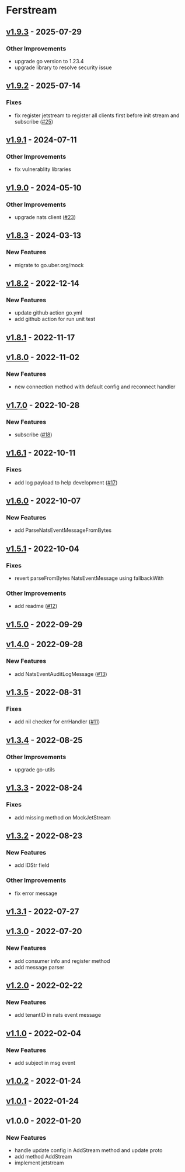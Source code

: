 # Ferstream


<a name="v1.9.3"></a>
## [v1.9.3] - 2025-07-29
### Other Improvements
- upgrade go version to 1.23.4
- upgrade library to resolve security issue


<a name="v1.9.2"></a>
## [v1.9.2] - 2025-07-14
### Fixes
- fix register jetstream to register all clients first before init stream and subscribe ([#25](https://github.com/kumparan/ferstream/issues/25))


<a name="v1.9.1"></a>
## [v1.9.1] - 2024-07-11
### Other Improvements
- fix vulnerablity libraries


<a name="v1.9.0"></a>
## [v1.9.0] - 2024-05-10
### Other Improvements
- upgrade nats client ([#23](https://github.com/kumparan/ferstream/issues/23))


<a name="v1.8.3"></a>
## [v1.8.3] - 2024-03-13
### New Features
- migrate to go.uber.org/mock


<a name="v1.8.2"></a>
## [v1.8.2] - 2022-12-14
### New Features
- update github action go.yml
- add github action for run unit test


<a name="v1.8.1"></a>
## [v1.8.1] - 2022-11-17

<a name="v1.8.0"></a>
## [v1.8.0] - 2022-11-02
### New Features
- new connection method with default config and reconnect handler


<a name="v1.7.0"></a>
## [v1.7.0] - 2022-10-28
### New Features
- subscribe ([#18](https://github.com/kumparan/ferstream/issues/18))


<a name="v1.6.1"></a>
## [v1.6.1] - 2022-10-11
### Fixes
- add log payload to help development ([#17](https://github.com/kumparan/ferstream/issues/17))


<a name="v1.6.0"></a>
## [v1.6.0] - 2022-10-07
### New Features
- add ParseNatsEventMessageFromBytes


<a name="v1.5.1"></a>
## [v1.5.1] - 2022-10-04
### Fixes
- revert parseFromBytes NatsEventMessage using fallbackWith

### Other Improvements
- add readme ([#12](https://github.com/kumparan/ferstream/issues/12))


<a name="v1.5.0"></a>
## [v1.5.0] - 2022-09-29

<a name="v1.4.0"></a>
## [v1.4.0] - 2022-09-28
### New Features
- add NatsEventAuditLogMessage ([#13](https://github.com/kumparan/ferstream/issues/13))


<a name="v1.3.5"></a>
## [v1.3.5] - 2022-08-31
### Fixes
- add nil checker for errHandler ([#11](https://github.com/kumparan/ferstream/issues/11))


<a name="v1.3.4"></a>
## [v1.3.4] - 2022-08-25
### Other Improvements
- upgrade go-utils


<a name="v1.3.3"></a>
## [v1.3.3] - 2022-08-24
### Fixes
- add missing method on MockJetStream


<a name="v1.3.2"></a>
## [v1.3.2] - 2022-08-23
### New Features
- add IDStr field

### Other Improvements
- fix error message


<a name="v1.3.1"></a>
## [v1.3.1] - 2022-07-27

<a name="v1.3.0"></a>
## [v1.3.0] - 2022-07-20
### New Features
- add consumer info and register method
- add message parser


<a name="v1.2.0"></a>
## [v1.2.0] - 2022-02-22
### New Features
- add tenantID in nats event message


<a name="v1.1.0"></a>
## [v1.1.0] - 2022-02-04
### New Features
- add subject in msg event


<a name="v1.0.2"></a>
## [v1.0.2] - 2022-01-24

<a name="v1.0.1"></a>
## [v1.0.1] - 2022-01-24

<a name="v1.0.0"></a>
## v1.0.0 - 2022-01-20
### New Features
- handle update config in AddStream method and update proto
- add method AddStream
- implement jetstream


[Unreleased]: https://github.com/kumparan/ferstream/compare/v1.9.3...HEAD
[v1.9.3]: https://github.com/kumparan/ferstream/compare/v1.9.2...v1.9.3
[v1.9.2]: https://github.com/kumparan/ferstream/compare/v1.9.1...v1.9.2
[v1.9.1]: https://github.com/kumparan/ferstream/compare/v1.9.0...v1.9.1
[v1.9.0]: https://github.com/kumparan/ferstream/compare/v1.8.3...v1.9.0
[v1.8.3]: https://github.com/kumparan/ferstream/compare/v1.8.2...v1.8.3
[v1.8.2]: https://github.com/kumparan/ferstream/compare/v1.8.1...v1.8.2
[v1.8.1]: https://github.com/kumparan/ferstream/compare/v1.8.0...v1.8.1
[v1.8.0]: https://github.com/kumparan/ferstream/compare/v1.7.0...v1.8.0
[v1.7.0]: https://github.com/kumparan/ferstream/compare/v1.6.1...v1.7.0
[v1.6.1]: https://github.com/kumparan/ferstream/compare/v1.6.0...v1.6.1
[v1.6.0]: https://github.com/kumparan/ferstream/compare/v1.5.1...v1.6.0
[v1.5.1]: https://github.com/kumparan/ferstream/compare/v1.5.0...v1.5.1
[v1.5.0]: https://github.com/kumparan/ferstream/compare/v1.4.0...v1.5.0
[v1.4.0]: https://github.com/kumparan/ferstream/compare/v1.3.5...v1.4.0
[v1.3.5]: https://github.com/kumparan/ferstream/compare/v1.3.4...v1.3.5
[v1.3.4]: https://github.com/kumparan/ferstream/compare/v1.3.3...v1.3.4
[v1.3.3]: https://github.com/kumparan/ferstream/compare/v1.3.2...v1.3.3
[v1.3.2]: https://github.com/kumparan/ferstream/compare/v1.3.1...v1.3.2
[v1.3.1]: https://github.com/kumparan/ferstream/compare/v1.3.0...v1.3.1
[v1.3.0]: https://github.com/kumparan/ferstream/compare/v1.2.0...v1.3.0
[v1.2.0]: https://github.com/kumparan/ferstream/compare/v1.1.0...v1.2.0
[v1.1.0]: https://github.com/kumparan/ferstream/compare/v1.0.2...v1.1.0
[v1.0.2]: https://github.com/kumparan/ferstream/compare/v1.0.1...v1.0.2
[v1.0.1]: https://github.com/kumparan/ferstream/compare/v1.0.0...v1.0.1
